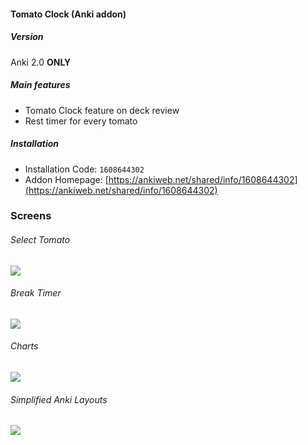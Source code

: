 #### Tomato Clock (Anki addon)

##### Version
Anki 2.0 **ONLY**

##### Main features
* Tomato Clock feature on deck review
* Rest timer for every tomato

##### Installation 
- Installation Code: `1608644302`
- Addon Homepage: [https://ankiweb.net/shared/info/1608644302](https://ankiweb.net/shared/info/1608644302)
### Screens
###### Select Tomato
![](https://raw.githubusercontent.com/upday7/TomatoClock/master/screenshots/mainwindow.png)
###### Break Timer
![](https://raw.githubusercontent.com/upday7/TomatoClock/master/screenshots/break_on_window.png)
###### Charts
![](https://raw.githubusercontent.com/upday7/TomatoClock/master/screenshots/charts_1.png)
###### Simplified Anki Layouts
![](https://raw.githubusercontent.com/upday7/TomatoClock/master/screenshots/simplified_layous.png)
